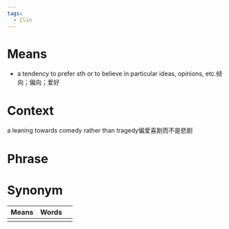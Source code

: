 ```yaml
---
tags:
  - Clin
---
```

# Means
- a tendency to prefer sth or to believe in particular ideas, opinions, etc.倾向；偏向；爱好
# Context
a leaning towards comedy rather than tragedy偏爱喜剧而不是悲剧
# Phrase

# Synonym
| Means | Words |     |
| ----- | ----- | --- |
|       |       |     |

